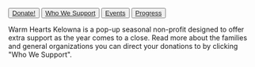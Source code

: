 <button type="button">[Donate!](https://docs.google.com/forms/d/e/1FAIpQLSf9qsiPG3_NYRJm9CPSgpKH2kDfSgMfsBeF4iM0ZO-GMmnS6A/viewform)</button>
<button type="button">[Who We Support](families.html)</button>
<button type="button">[Events](events.html)</button>
<button type="button">[Progress](progress.md)</button>

Warm Hearts Kelowna is a pop-up seasonal non-profit designed to offer extra support as the year comes to a close. Read more about the families and general organizations you can direct your donations to by clicking "Who We Support". 



